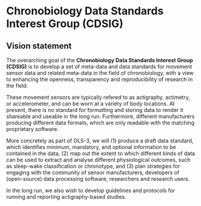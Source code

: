 # Chronobiology Data Standards Interest Group (CDSIG)

## Vision statement

The overarching goal of the **Chronobiology Data Standards Interest Group (CDSIG)** is to develop a set of meta-data and data standards for movement sensor data and related meta-data in the field of chronobiology, with a view to enhancing the openness, transparency and reproducibility of research in the field.

These movement sensors are typically refered to as actigraphy, actimetry, or accelerometer, and can be worn at a variety of body locations. At present, there is no standard for formatting and storing data to render it shareable and useable in the long run. Furthermore, different manufacturers producing different data formats, which are only readable with the matching proprietary software.

More concretely as part of OLS-3, we will (1) produce a draft data standard, which identifies minimum, mandatory, and optional information to be contained in the data, (2) map out the extent to which different kinds of data can be used to extract and analyse different physiological outcomes, such as sleep-wake classification or chronotype, and (3) plan strategies for engaging with the community of sensor manufacturers, developers of (open-source) data processing software, researchers and research users.

In the long run, we also wish to develop guidelines and protocols for running and reporting actigraphy-based studies. 
